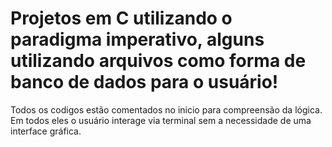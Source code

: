 # Projetos em C utilizando o paradigma imperativo, alguns utilizando arquivos como forma de banco de dados para o usuário!
Todos os codigos estão comentados no inicio para compreensão da lógica. Em todos eles o usuário interage via terminal sem a necessidade de uma interface gráfica.

 
